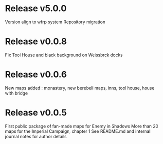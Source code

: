 # Release v5.0.0

Version align to wfrp system
Repository migration

# Release v0.0.8

Fix Tool House and black background on Weissbrck docks

# Release v0.0.6

New maps added : monastery, new berebeli maps, inns, tool house, house with bridge

# Release v0.0.5

First public package of fan-made maps for Enemy in Shadows
More than 20 maps for the Imperial Campaign, chapter 1
See README.md and internal journal notes for author details
